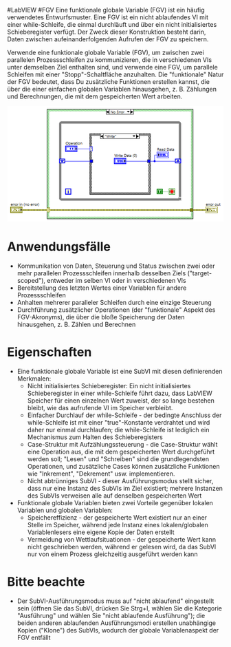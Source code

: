 #LabVIEW #FGV
Eine funktionale globale Variable (FGV) ist ein häufig verwendetes Entwurfsmuster. Eine FGV ist ein nicht ablaufendes VI mit einer while-Schleife, die einmal durchläuft und über ein nicht initialisiertes Schieberegister verfügt. Der Zweck dieser Konstruktion besteht darin, Daten zwischen aufeinanderfolgenden Aufrufen der FGV zu speichern.

Verwende eine funktionale globale Variable (FGV), um zwischen zwei parallelen Prozessschleifen zu kommunizieren, die in verschiedenen VIs unter demselben Ziel enthalten sind, und verwende eine FGV, um parallele Schleifen mit einer "Stopp"-Schaltfläche anzuhalten. Die "funktionale" Natur der FGV bedeutet, dass Du zusätzliche Funktionen erstellen kannst, die über die einer einfachen globalen Variablen hinausgehen, z. B. Zählungen und Berechnungen, die mit dem gespeicherten Wert arbeiten.

![](rt_functional-global-variable.png)

# Anwendungsfälle

- Kommunikation von Daten, Steuerung und Status zwischen zwei oder mehr parallelen Prozessschleifen innerhalb desselben Ziels ("target-scoped"), entweder im selben VI oder in verschiedenen VIs 
- Bereitstellung des letzten Wertes einer Variablen für andere Prozessschleifen 
- Anhalten mehrerer paralleler Schleifen durch eine einzige Steuerung 
- Durchführung zusätzlicher Operationen (der "funktionale" Aspekt des FGV-Akronyms), die über die bloße Speicherung der Daten hinausgehen, z. B. Zählen und Berechnen
# Eigenschaften

- Eine funktionale globale Variable ist eine SubVI mit diesen definierenden Merkmalen:
	- Nicht initialisiertes Schieberegister: Ein nicht initialisiertes Schieberegister in einer while-Schleife führt dazu, dass LabVIEW Speicher für einen einzelnen Wert zuweist, der so lange bestehen bleibt, wie das aufrufende VI im Speicher verbleibt.
	- Einfacher Durchlauf der while-Schleife - der bedingte Anschluss der while-Schleife ist mit einer "true"-Konstante verdrahtet und wird daher nur einmal durchlaufen; die while-Schleife ist lediglich ein Mechanismus zum Halten des Schieberegisters
	- Case-Struktur mit Aufzählungssteuerung - die Case-Struktur wählt eine Operation aus, die mit dem gespeicherten Wert durchgeführt werden soll; "Lesen" und "Schreiben" sind die grundlegendsten Operationen, und zusätzliche Cases können zusätzliche Funktionen wie "Inkrement", "Dekrement" usw. implementieren.
	- Nicht abtrünniges SubVI - dieser Ausführungsmodus stellt sicher, dass nur eine Instanz des SubVIs im Ziel existiert; mehrere Instanzen des SubVIs verweisen alle auf denselben gespeicherten Wert
- Funktionale globale Variablen bieten zwei Vorteile gegenüber lokalen Variablen und globalen Variablen:
	- Speichereffizienz - der gespeicherte Wert existiert nur an einer Stelle im Speicher, während jede Instanz eines lokalen/globalen Variablenlesers eine eigene Kopie der Daten erstellt
	- Vermeidung von Wettlaufsituationen - der gespeicherte Wert kann nicht geschrieben werden, während er gelesen wird, da das SubVI nur von einem Prozess gleichzeitig ausgeführt werden kann
# Bitte beachte

- Der SubVI-Ausführungsmodus muss auf "nicht ablaufend" eingestellt sein (öffnen Sie das SubVI, drücken Sie Strg+I, wählen Sie die Kategorie "Ausführung" und wählen Sie "nicht ablaufende Ausführung"); die beiden anderen ablaufenden Ausführungsmodi erstellen unabhängige Kopien ("Klone") des SubVIs, wodurch der globale Variablenaspekt der FGV entfällt
